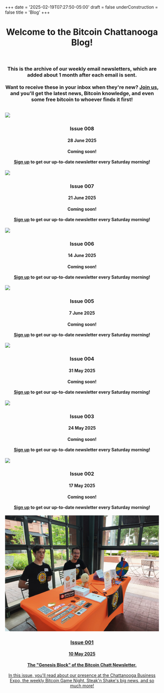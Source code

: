 +++
date = '2025-02-19T07:27:50-05:00'
draft = false
underConstruction = false
title = 'Blog'
+++

<div class="article">
  <h1 style="text-align: center">Welcome to the Bitcoin Chattanooga Blog!</h1>
  <br>
  <h3 style="text-align: center">This is the archive of our weekly email newsletters, which are added about 1 month after each email is sent.
  <br>
  <br>
  Want to receive these in your inbox when they're new? <a href="https://www.BitcoinChatt.org">Join us</a>, and you'll get the latest news, Bitcoin knowledge, and even some free bitcoin to whoever finds it first!</h3>
  <br>
  <div class="blog-container">
    <div class="blog-item">
      <img src="/images/Logos/Bitcoin%20Chatt%20Avatar.png">
      <h3 style="text-align: center">Issue 008</h3>
      <h4 style="text-align: center">28 June 2025<h4>
      <p style="text-align: center"><b>Coming soon!</b>
        <br>
        <br>
        <a href="https://www.bitcoinchatt.org/join/">Sign up</a> to get our up-to-date newsletter every Saturday morning!
      </p>
    </div>
    <div class="blog-item">
      <img src="/images/Logos/Bitcoin%20Chatt%20Avatar.png">
      <h3 style="text-align: center">Issue 007</h3>
      <h4 style="text-align: center">21 June 2025<h4>
      <p style="text-align: center"><b>Coming soon!</b>
        <br>
        <br>
        <a href="https://www.bitcoinchatt.org/join/">Sign up</a> to get our up-to-date newsletter every Saturday morning!
      </p>
    </div>
    <div class="blog-item">
      <img src="/images/Logos/Bitcoin%20Chatt%20Avatar.png">
      <h3 style="text-align: center">Issue 006</h3>
      <h4 style="text-align: center">14 June 2025<h4>
      <p style="text-align: center"><b>Coming soon!</b>
        <br>
        <br>
        <a href="https://www.bitcoinchatt.org/join/">Sign up</a> to get our up-to-date newsletter every Saturday morning!
      </p>
    </div>
    <div class="blog-item">
      <img src="/images/Logos/Bitcoin%20Chatt%20Avatar.png">
      <h3 style="text-align: center">Issue 005</h3>
      <h4 style="text-align: center">7 June 2025<h4>
      <p style="text-align: center"><b>Coming soon!</b>
        <br>
        <br>
        <a href="https://www.bitcoinchatt.org/join/">Sign up</a> to get our up-to-date newsletter every Saturday morning!
      </p>
    </div>
    <div class="blog-item">
      <img src="/images/Logos/Bitcoin%20Chatt%20Avatar.png">
      <h3 style="text-align: center">Issue 004</h3>
      <h4 style="text-align: center">31 May 2025<h4>
      <p style="text-align: center"><b>Coming soon!</b>
        <br>
        <br>
        <a href="https://www.bitcoinchatt.org/join/">Sign up</a> to get our up-to-date newsletter every Saturday morning!
      </p>
    </div>
    <div class="blog-item">
      <img src="/images/Logos/Bitcoin%20Chatt%20Avatar.png">
      <h3 style="text-align: center">Issue 003</h3>
      <h4 style="text-align: center">24 May 2025<h4>
      <p style="text-align: center"><b>Coming soon!</b>
        <br>
        <br>
        <a href="https://www.bitcoinchatt.org/join/">Sign up</a> to get our up-to-date newsletter every Saturday morning!
      </p>
    </div>
    <div class="blog-item">
      <img src="/images/Logos/Bitcoin%20Chatt%20Avatar.png">
      <h3 style="text-align: center">Issue 002</h3>
      <h4 style="text-align: center">17 May 2025<h4>
      <p style="text-align: center"><b>Coming soon!</b>
        <br>
        <br>
        <a href="https://www.bitcoinchatt.org/join/">Sign up</a> to get our up-to-date newsletter every Saturday morning!
      </p>
    </div>
    <div class="blog-item">
      <a href="newsletter/issue-1">
        <img src="newsletter/issue-1/Chattanooga Expo.png">
        <h3 style="text-align: center">Issue 001</h3>
        <h4 style="text-align: center">10 May 2025</h4>
        <p style="text-align: center">
          <b>The "Genesis Block" of the Bitcoin Chatt Newsletter.</b>
          <br>
          <br>
          In this issue, you'll read about our presence at the Chattanooga Business Expo, the weekly Bitcoin Game Night, Steak'n Shake's big news, and so much more!
        </p>
      </a>
    </div>
  </div>

</div>

